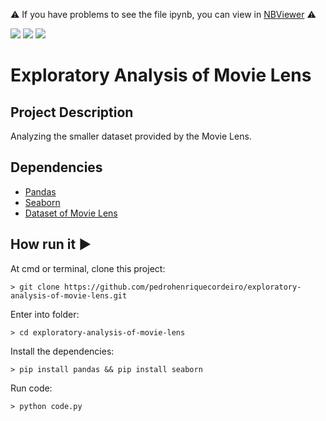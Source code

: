 :warning: If you have problems to see the file ipynb, 
you can view in [NBViewer](https://nbviewer.jupyter.org/github/pedrohenriquecordeiro/exploratory-analysis-of-movie-lens/blob/master/notebook.ipynb) :warning:

<img src="http://img.shields.io/static/v1?label=License&message=MIT&color=green&style=for-the-badge"/>
<img src="https://img.shields.io/static/v1?label=Python&logoColor=white&message=Pandas&color=yellow&style=for-the-badge&logo=Python"/>
<img src="http://img.shields.io/static/v1?label=STATUS&message=DONE&color=RED&style=for-the-badge"/>

# Exploratory Analysis of Movie Lens

## Project Description
<p align="justify"> 
    Analyzing the smaller dataset provided by the Movie Lens.
</p>

## Dependencies
- [Pandas](https://pandas.pydata.org/)
- [Seaborn](https://seaborn.pydata.org/)
- [Dataset of Movie Lens](https://movielens.org/)


## How run it :arrow_forward:
At cmd or terminal, clone this project:
```
> git clone https://github.com/pedrohenriquecordeiro/exploratory-analysis-of-movie-lens.git
```
Enter into folder:
```
> cd exploratory-analysis-of-movie-lens
```
Install the dependencies:
```
> pip install pandas && pip install seaborn
```
Run code:
```
> python code.py
```

